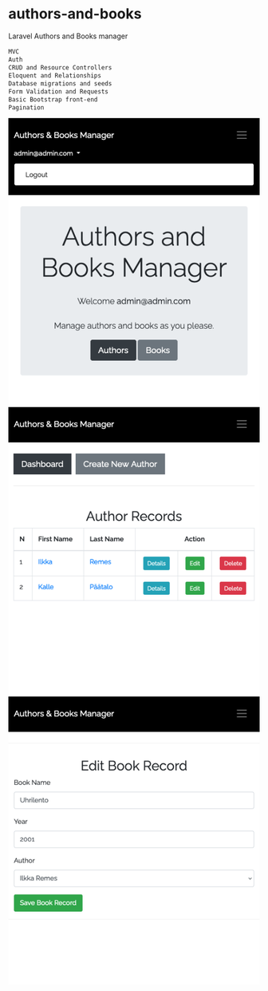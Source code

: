 # authors-and-books

Laravel Authors and Books manager

    MVC
    Auth
    CRUD and Resource Controllers
    Eloquent and Relationships
    Database migrations and seeds
    Form Validation and Requests
    Basic Bootstrap front-end
    Pagination

![dashboard](imgs/dashboard-page-with-logout-menu.png)
![authors-index](imgs/authors-page.png)
![books-update](imgs/books-update-page.png)
